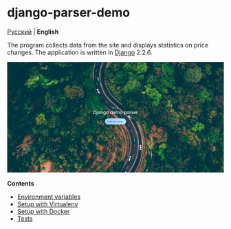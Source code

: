 # django-parser-demo

[Русский](docs/ru/README.md) | **English**

The program collects data from the site and displays statistics on price changes. 
The application is written in [Django](https://www.djangoproject.com/) 2.2.6.

<img src="docs/img/XKK6EWNMPFY.jpg">

**Contents**

- [Environment variables](docs/en/enviroment.md)
- [Setup with Virtualenv](docs/en/virtualenv.md)
- [Setup with Docker](docs/en/docker.md)
- [Tests](docs/en/tests.md)

